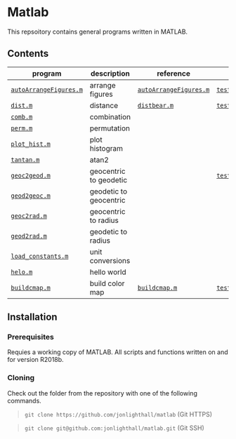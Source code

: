 # Matlab
This repsoitory contains general programs written in MATLAB.

## Contents

| program              | description                           | reference | test |
| -------------------- | ------------------------------------  | ----           | ----              
| [`autoArrangeFigures.m`](autoArrangeFigures.m) | arrange figures | [`autoArrangeFigures.m`](https://www.mathworks.com/matlabcentral/fileexchange/48480-automatically-arrange-figure-windows) | [`test_autoArrangeFigures.m`](test_autoArrangeFigures.m)
| [`dist.m`](dist.m) | distance | [`distbear.m`](http://mooring.ucsd.edu/software/matlab/doc/ocean/distbear.html) | [`test_dist.m`](test_dist.m)
| [`comb.m`](comb.m) | combination |
| [`perm.m`](perm.m) | permutation |
| [`plot_hist.m`](plot_hist.m) | plot histogram |
| [`tantan.m`](tantan.m) | atan2 |
| [`geoc2geod.m`](geoc2geod.m) | geocentric to geodetic | | [`test_geoc2geod.m`](test_geoc2geod.m)
| [`geod2geoc.m`](geod2geoc.m) | geodetic to geocentric |
| [`geoc2rad.m`](geoc2rad.m) | geocentric to radius |
| [`geod2rad.m`](geod2rad.m) | geodetic to radius |
| [`load_constants.m`](load_constants.m) | unit conversions |
| [`helo.m`](hello.m) | hello world |
| [`buildcmap.m`](buildcmap.m) | build color map | [`buildcmap.m`](https://www.mathworks.com/matlabcentral/fileexchange/40318-build-custom-colormaps) | [`test_buildcmap.m`](test_buildcmap.m)

## Installation

### Prerequisites

Requies a working copy of MATLAB. All scripts and functions written on and for version R2018b.

### Cloning

Check out the folder from the repository with one of the following commands.

>`git clone https://github.com/jonlighthall/matlab` (Git HTTPS)

>`git clone git@github.com:jonlighthall/matlab.git` (Git SSH)

